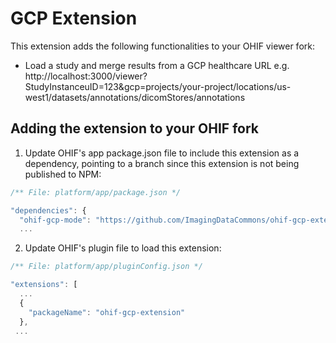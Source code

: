 # GCP Extension 
This extension adds the following functionalities to your OHIF viewer fork:
- Load a study and merge results from a GCP healthcare URL e.g. http://localhost:3000/viewer?StudyInstanceuID=123&gcp=projects/your-project/locations/us-west1/datasets/annotations/dicomStores/annotations

## Adding the extension to your OHIF fork
1. Update OHIF's app package.json file to include this extension as a dependency, pointing to a branch since this extension is not being published to NPM:
```js
/** File: platform/app/package.json */

"dependencies": {
  "ohif-gcp-mode": "https://github.com/ImagingDataCommons/ohif-gcp-extension#main", /** You can use any valid branch name here (#main or #master or #your-branch) */
  ...
```

2. Update OHIF's plugin file to load this extension:
```js
/** File: platform/app/pluginConfig.json */

"extensions": [
  ...
  {
    "packageName": "ohif-gcp-extension"
  },
 ...
```

